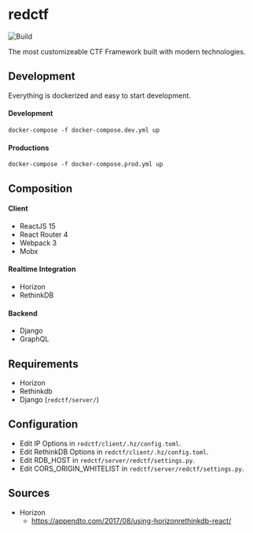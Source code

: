 # redctf 
![Build](https://github.com/redctf/redctf/workflows/Build/badge.svg)


The most customizeable CTF Framework built with modern technologies.

## Development
Everything is dockerized and easy to start development.

####  Development
`docker-compose -f docker-compose.dev.yml up`

#### Productions
`docker-compose -f docker-compose.prod.yml up`



## Composition

#### Client
* ReactJS 15
* React Router 4
* Webpack 3
* Mobx

#### Realtime Integration
* Horizon
* RethinkDB

#### Backend
* Django
* GraphQL


## Requirements
* Horizon
* Rethinkdb
* Django (`redctf/server/`)


## Configuration 
* Edit IP Options in `redctf/client/.hz/config.toml`.
* Edit RethinkDB Options in `redctf/client/.hz/config.toml`.
* Edit RDB_HOST in `redctf/server/redctf/settings.py`.
* Edit CORS_ORIGIN_WHITELIST in `redctf/server/redctf/settings.py`.


## Sources

* Horizon
   * https://appendto.com/2017/08/using-horizonrethinkdb-react/
